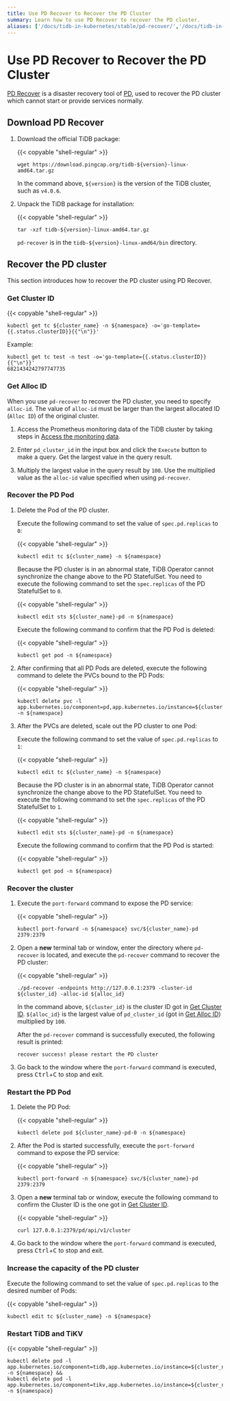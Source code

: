```yaml
---
title: Use PD Recover to Recover the PD Cluster
summary: Learn how to use PD Recover to recover the PD cluster.
aliases: ['/docs/tidb-in-kubernetes/stable/pd-recover/','/docs/tidb-in-kubernetes/v1.1/pd-recover/']
---
```


# Use PD Recover to Recover the PD Cluster

[PD Recover](https://pingcap.com/docs/stable/reference/tools/pd-recover) is a disaster recovery tool of [PD](https://pingcap.com/docs/stable/architecture/#placement-driver-server), used to recover the PD cluster which cannot start or provide services normally.

## Download PD Recover

1. Download the official TiDB package:

    {{< copyable "shell-regular" >}}

    ```shell
    wget https://download.pingcap.org/tidb-${version}-linux-amd64.tar.gz
    ```

    In the command above, `${version}` is the version of the TiDB cluster, such as `v4.0.6`.

2. Unpack the TiDB package for installation:

    {{< copyable "shell-regular" >}}

    ```shell
    tar -xzf tidb-${version}-linux-amd64.tar.gz
    ```

    `pd-recover` is in the `tidb-${version}-linux-amd64/bin` directory.

## Recover the PD cluster

This section introduces how to recover the PD cluster using PD Recover.

### Get Cluster ID

{{< copyable "shell-regular" >}}

```shell
kubectl get tc ${cluster_name} -n ${namespace} -o='go-template={{.status.clusterID}}{{"\n"}}'
```

Example:

```
kubectl get tc test -n test -o='go-template={{.status.clusterID}}{{"\n"}}'
6821434242797747735
```

### Get Alloc ID

When you use `pd-recover` to recover the PD cluster, you need to specify `alloc-id`. The value of `alloc-id` must be larger than the largest allocated ID (`Alloc ID`) of the original cluster.

1. Access the Prometheus monitoring data of the TiDB cluster by taking steps in [Access the monitoring data](monitor-a-tidb-cluster.md#access-the-monitoring-data).

2. Enter `pd_cluster_id` in the input box and click the `Execute` button to make a query. Get the largest value in the query result.

3. Multiply the largest value in the query result by `100`. Use the multiplied value as the `alloc-id` value specified when using `pd-recover`.

### Recover the PD Pod

1. Delete the Pod of the PD cluster.

    Execute the following command to set the value of `spec.pd.replicas` to `0`:

    {{< copyable "shell-regular" >}}

    ```shell
    kubectl edit tc ${cluster_name} -n ${namespace}
    ```

    Because the PD cluster is in an abnormal state, TiDB Operator cannot synchronize the change above to the PD StatefulSet. You need to execute the following command to set the `spec.replicas` of the PD StatefulSet to `0`.

    {{< copyable "shell-regular" >}}

    ```shell
    kubectl edit sts ${cluster_name}-pd -n ${namespace}
    ```

    Execute the following command to confirm that the PD Pod is deleted:

    {{< copyable "shell-regular" >}}

    ```shell
    kubectl get pod -n ${namespace}
    ```

2. After confirming that all PD Pods are deleted, execute the following command to delete the PVCs bound to the PD Pods:

    {{< copyable "shell-regular" >}}

    ```shell
    kubectl delete pvc -l app.kubernetes.io/component=pd,app.kubernetes.io/instance=${cluster_name} -n ${namespace}
    ```

3. After the PVCs are deleted, scale out the PD cluster to one Pod:

    Execute the following command to set the value of `spec.pd.replicas` to `1`:

    {{< copyable "shell-regular" >}}

    ```shell
    kubectl edit tc ${cluster_name} -n ${namespace}
    ```

    Because the PD cluster is in an abnormal state, TiDB Operator cannot synchronize the change above to the PD StatefulSet. You need to execute the following command to set the `spec.replicas` of the PD StatefulSet to `1`.

    {{< copyable "shell-regular" >}}

    ```shell
    kubectl edit sts ${cluster_name}-pd -n ${namespace}
    ```

    Execute the following command to confirm that the PD Pod is started:

    {{< copyable "shell-regular" >}}

    ```shell
    kubectl get pod -n ${namespace}
    ```

### Recover the cluster

1. Execute the `port-forward` command to expose the PD service:

    {{< copyable "shell-regular" >}}

    ```shell
    kubectl port-forward -n ${namespace} svc/${cluster_name}-pd 2379:2379
    ```

2. Open a **new** terminal tab or window, enter the directory where `pd-recover` is located, and execute the `pd-recover` command to recover the PD cluster:

    {{< copyable "shell-regular" >}}

    ```shell
    ./pd-recover -endpoints http://127.0.0.1:2379 -cluster-id ${cluster_id} -alloc-id ${alloc_id}
    ```

    In the command above, `${cluster_id}` is the cluster ID got in [Get Cluster ID](#get-cluster-id). `${alloc_id}` is the largest value of `pd_cluster_id` (got in [Get Alloc ID](#get-alloc-id)) multiplied by `100`.

    After the `pd-recover` command is successfully executed, the following result is printed:

    ```shell
    recover success! please restart the PD cluster
    ```

3. Go back to the window where the `port-forward` command is executed, press <kbd>Ctrl</kbd>+<kbd>C</kbd> to stop and exit.

### Restart the PD Pod

1. Delete the PD Pod:

    {{< copyable "shell-regular" >}}

    ```shell
    kubectl delete pod ${cluster_name}-pd-0 -n ${namespace}
    ```

2. After the Pod is started successfully, execute the `port-forward` command to expose the PD service:

    {{< copyable "shell-regular" >}}

    ```shell
    kubectl port-forward -n ${namespace} svc/${cluster_name}-pd 2379:2379
    ```

3. Open a **new** terminal tab or window, execute the following command to confirm the Cluster ID is the one got in [Get Cluster ID](#get-cluster-id).

    {{< copyable "shell-regular" >}}

    ```shell
    curl 127.0.0.1:2379/pd/api/v1/cluster
    ```

4. Go back to the window where the `port-forward` command is executed, press <kbd>Ctrl</kbd>+<kbd>C</kbd> to stop and exit.

### Increase the capacity of the PD cluster

Execute the following command to set the value of `spec.pd.replicas` to the desired number of Pods:

{{< copyable "shell-regular" >}}

```shell
kubectl edit tc ${cluster_name} -n ${namespace}
```

### Restart TiDB and TiKV

{{< copyable "shell-regular" >}}

```shell
kubectl delete pod -l app.kubernetes.io/component=tidb,app.kubernetes.io/instance=${cluster_name} -n ${namespace} &&
kubectl delete pod -l app.kubernetes.io/component=tikv,app.kubernetes.io/instance=${cluster_name} -n ${namespace}
```
